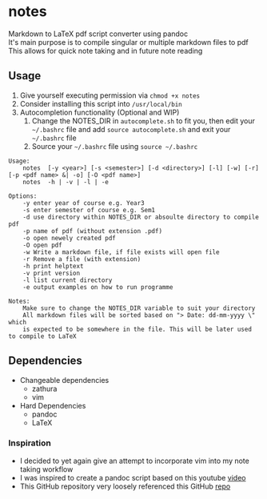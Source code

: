# notes
Markdown to LaTeX pdf script converter using pandoc \
It's main purpose is to compile singular or multiple markdown files to pdf \
This allows for quick note taking and in future note reading 

## Usage
1. Give yourself executing permission via `chmod +x notes`
2. Consider installing this script into `/usr/local/bin`
3. Autocompletion functionality (Optional and WIP) 
    1. Change the NOTES\_DIR in `autocomplete.sh` to fit you, then
       edit your `~/.bashrc` file and add `source autocomplete.sh` and 
       exit your `~/.bashrc` file
    2. Source your `~/.bashrc` file using `source ~/.bashrc` 
```
Usage:
    notes  [-y <year>] [-s <semester>] [-d <directory>] [-l] [-w] [-r] [-p <pdf name> &| -o] [-O <pdf name>]
    notes  -h | -v | -l | -e

Options:
    -y enter year of course e.g. Year3 
    -s enter semester of course e.g. Sem1
    -d use directory within NOTES_DIR or absoulte directory to compile pdf
    -p name of pdf (without extension .pdf) 
    -o open newely created pdf
    -O open pdf
    -w Write a markdown file, if file exists will open file
    -r Remove a file (with extension)
    -h print helptext
    -v print version 
    -l list current directory 
    -e output examples on how to run programme 
    
Notes:
    Make sure to change the NOTES_DIR variable to suit your directory
    All markdown files will be sorted based on "> Date: dd-mm-yyyy \" which 
    is expected to be somewhere in the file. This will be later used to compile to LaTeX
```
## Dependencies
* Changeable dependencies 
    * zathura
    * vim 
* Hard Dependencies
    * pandoc
    * LaTeX

### Inspiration
* I decided to yet again give an attempt to incorporate vim into my note taking workflow
* I was inspired to create a pandoc script based on this youtube 
[video](https://www.youtube.com/watch?v=wh_WGWii7UE&t=853s) 
* This GitHub repository very loosely referenced this GitHub 
[repo](https://github.com/connermcd/notes/blob/master/notes) 
